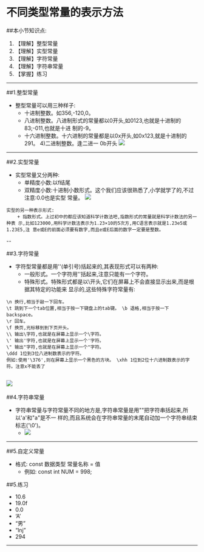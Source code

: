 # 不同类型常量的表示方法
##本小节知识点:
1. 【理解】整型常量
2. 【理解】实型常量
3. 【理解】字符常量
4. 【理解】字符串常量
5. 【掌握】练习

---

##1.整型常量
- 整型常量可以用三种样子:
    + 十进制整数。如356,-120,0。
    + 八进制整数。八进制形式的常量都以0开头,如0123,也就是十进制的83;-011,也就是十进 制的-9。
    + 十六进制整数。十六进制的常量都是以0x开头,如0x123,就是十进制的291。 4)二进制整数。逢二进一 0b开头
![](http://7xj0kx.com1.z0.glb.clouddn.com/整型常量.png)

---

##2.实型常量
- 实型常量又分两种:
    + 单精度小数:以f结尾
    + 双精度小数:十进制小数形式。这个我们应该很熟悉了,小学就学了的,不过注意:0.0也是实型 常量。
 ![](http://7xj0kx.com1.z0.glb.clouddn.com/实型常量.png)

```
实型的另一种表示形式:
    + 指数形式。上过初中的都应该知道科学计数法吧,指数形式的常量就是科学计数法的另一种表 示,比如123000,用科学计数法表示为1.23×10的5次方,用C语言表示就是1.23e5或1.23E5,注 意e或E的前面必须要有数字,而且e或E后面的数字一定要是整数。
```
--

##3.字符常量
- 字符型常量都是用''(单引号)括起来的,其表现形式可以有两种:
    + 一般形式。一个字符用''括起来,注意只能有一个字符。
    + 特殊形式。特殊形式都是以\开头,它们在屏幕上不会直接显示出来,而是根据其特定的功能来 显示的,这些特殊字符常量有:

```
\n 换行,相当于敲一下回车。
\t 跳到下一个tab位置,相当于按一下键盘上的tab键。 \b 退格,相当于按一下backspace。
\r 回车。
\f 换页,光标移到到下页开头。
\\ 输出\字符,也就是在屏幕上显示一个\字符。
\' 输出'字符,也就是在屏幕上显示一个'字符。
\" 输出"字符,也就是在屏幕上显示一个"字符。
\ddd 1位到3位八进制数表示的字符。
例如:使用'\376',则在屏幕上显示一个黑色的方块。 \xhh 1位到2位十六进制数表示的字符。注意x不能丢了
```
![](http://7xj0kx.com1.z0.glb.clouddn.com/字符常量.png)
---

##4.字符串常量
- 字符串常量与字符常量不同的地方是,字符串常量是用""把字符串括起来,所以'a'和"a"是不一 样的,而且系统会在字符串常量的末尾自动加一个字符串结束标志('\0')。
    + ![](http://7xj0kx.com1.z0.glb.clouddn.com/字符串常量.png)
---

##5.自定义常量
- 格式: const 数据类型 常量名称 = 值
    + 例如: const int NUM = 998;

##5.练习
- 10.6
- 19.0f
- 0.0
- ‘A’
- “男”
- “lnj”
- 294

---
